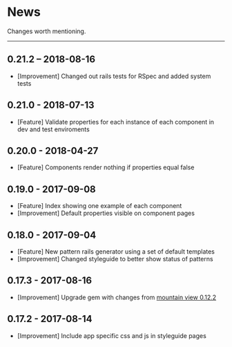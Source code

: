 # News

Changes worth mentioning.

---
## 0.21.2 – 2018-08-16
- [Improvement] Changed out rails tests for RSpec and added system tests

## 0.21.0 - 2018-07-13
- [Feature] Validate properties for each instance of each component in dev and test enviroments

## 0.20.0 - 2018-04-27
- [Feature] Components render nothing if properties equal false

## 0.19.0 - 2017-09-08
- [Feature] Index showing one example of each component
- [Improvement] Default properties visible on component pages

## 0.18.0 - 2017-09-04
- [Feature] New pattern rails generator using a set of default templates
- [Improvement] Changed styleguide to better show status of patterns

## 0.17.3 - 2017-08-16
- [Improvement] Upgrade gem with changes from [mountain view 0.12.2](https://github.com/devnacho/mountain_view)

## 0.17.2 - 2017-08-14
- [Improvement] Include app specific css and js in styleguide pages
